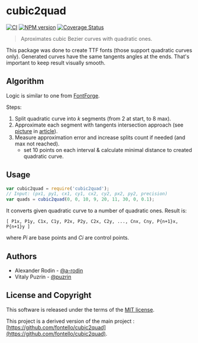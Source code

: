 cubic2quad
==========

[![CI](https://github.com/fontello/cubic2quad/actions/workflows/ci.yml/badge.svg)](https://github.com/fontello/cubic2quad/actions/workflows/ci.yml)
[![NPM version](https://img.shields.io/npm/v/cubic2quad.svg?style=flat)](https://www.npmjs.org/package/cubic2quad)
[![Coverage Status](https://img.shields.io/coveralls/fontello/cubic2quad/master.svg?style=flat)](https://coveralls.io/r/fontello/cubic2quad?branch=master)

> Aproximates cubic Bezier curves with quadratic ones.

This package was done to create TTF fonts (those support quadratic curves only).
Generated curves have the same tangents angles at the ends. That's important to
keep result visually smooth.


Algorithm
---------

Logic is similar to one from [FontForge](https://fontforge.github.io/bezier.html).

Steps:

1. Split quadratic curve into _k_ segments (from 2 at start, to 8 max).
2. Approximate each segment with tangents intersection approach (see
   [picture](http://www.timotheegroleau.com/Flash/articles/cubic_bezier/quadratic_on_cubic_1.gif) in [article](http://www.timotheegroleau.com/Flash/articles/cubic_bezier_in_flash.htm)).
3. Measure approximation error and increase splits count if needed (and max not reached).
   - set 10 points on each interval & calculate minimal distance to created
     quadratic curve.

Usage
-----

```js
var cubic2quad = require('cubic2quad');
// Input: (px1, py1, cx1, cy1, cx2, cy2, px2, py2, precision)
var quads = cubic2quad(0, 0, 10, 9, 20, 11, 30, 0, 0.1);
```

It converts given quadratic curve to a number of quadratic ones. Result is:

    [ P1x, P1y, C1x, C1y, P2x, P2y, C2x, C2y, ..., Cnx, Cny, P{n+1}x, P{n+1}y ]

where _Pi_ are base points and _Ci_ are control points.


Authors
-------

- Alexander Rodin - [@a-rodin](https://github.com/a-rodin)
- Vitaly Puzrin - [@puzrin](https://github.com/puzrin)


## License and Copyright

This software is released under the terms of the [MIT license](https://github.com/IDationTech/cubic2quad/blob/master/LICENSE).

This project is a derived version of the main project : [https://github.com/fontello/cubic2quad](https://github.com/fontello/cubic2quad).
